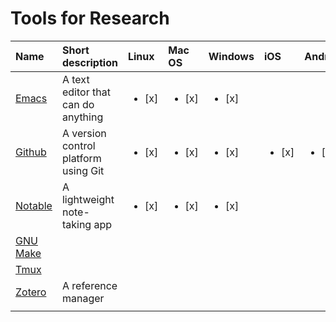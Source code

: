 # Tools for Research
	
| Name                          | Short description                    | Linux                  | Mac OS                 | Windows                | iOS                    | Android                |
| :---                          | :---                                 | :---                   | :---                   | :---                   | :---                   | :---                   |
| [Emacs](notes/emacs.md)       | A text editor that can do anything   | <ul><li>[x] </li></ul> | <ul><li>[x] </li></ul> | <ul><li>[x] </li></ul> |                        |                        |
| [Github](notes/github.md)     | A version control platform using Git | <ul><li>[x] </li></ul> | <ul><li>[x] </li></ul> | <ul><li>[x] </li></ul> | <ul><li>[x] </li></ul> | <ul><li>[x] </li></ul> |
| [Notable](notes/markdown.md)  | A lightweight note-taking app        | <ul><li>[x] </li></ul> | <ul><li>[x] </li></ul> | <ul><li>[x] </li></ul> |                        |                        |
| [GNU Make](notes/makefile.md) |                                      |                        |                        |                        |                        |                        |
| [Tmux](notes/tmux.md)         |                                      |                        |                        |                        |                        |                        |
| [Zotero](notes/zotero.md)     | A reference manager                  |                        |                        |                        |                        |                        |
|                               |                                      |                        |                        |                        |                        |                        |

